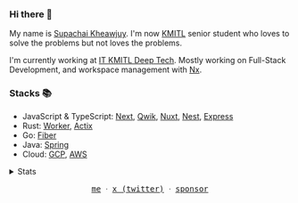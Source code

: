 ### Hi there 👋

My name is [Supachai Kheawjuy](https://spicyz.io). I'm now [KMITL](https://kmitl.ac.th/) senior student who loves to solve the problems but not loves the problems.

I'm currently working at [IT KMITL Deep Tech](https://github.com/deeptech-kmitl). Mostly working on Full-Stack Development, and workspace management with [Nx](https://nx.dev/).

### Stacks 📚
- JavaScript & TypeScript: [Next](https://nextjs.org/), [Qwik](https://qwik.builder.io/), [Nuxt](https://nuxt.com/), [Nest](https://nestjs.com/), [Express](https://expressjs.com/)
- Rust: [Worker](https://github.com/cloudflare/workers-rs), [Actix](https://actix.rs/)
- Go: [Fiber](https://gofiber.io/)
- Java: [Spring](https://spring.io/)
- Cloud: [GCP](https://cloud.google.com/), [AWS](https://aws.amazon.com/)

<details>
  <summary>Stats</summary>

[![Langs](https://raw.githubusercontent.com/spicyzboss/stats/output/generated/languages.svg)](https://github.com/spicyzboss/stats)

[![Stats](https://raw.githubusercontent.com/spicyzboss/stats/output/generated/overview.svg)](https://github.com/spicyzboss/stats)

</details>

<p align="center">
  <samp>
    <a href="https://spicyz.io">me</a> ᐧ
    <a href="https://x.com/spicyzboss">x (twitter)</a> ᐧ
    <a href="https://github.com/sponsors/spicyzboss">sponsor</a>
  </samp>
</p>
